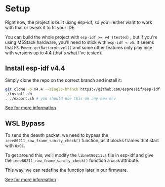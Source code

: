 # Setup
Right now, the project is built using esp-idf, so you'll either want to work with that or tweak it to fit your IDE.

You can build the whole project with `esp-idf >= v4 (tested)` , but if you're using M5Stack hardware, you'll need to stick with `esp-idf < v5`. It seems that `M5.Power.getBatteryLevel()` and some other features only play nice with versions up to 4.4 (that's what I've tested).

## Install esp-idf v4.4

Simply clone the repo on the correct branch and install it:

```sh
git clone -b v4.4 --single-branch https://github.com/espressif/esp-idf
./install.sh
. ./export.sh # you should use this on any new env
```
[See for more information](https://docs.espressif.com/projects/esp-idf/en/stable/esp32/get-started/index.html)

## WSL Bypass

To send the deauth packet, we need to bypass the `ieee80211_raw_frame_sanity_check()` function, as it blocks frames that start with `0x0C`.

To get around this, we’ll modify the `libnet80211.a` file in esp-idf and give the `ieee80211_raw_frame_sanity_check()` function a `weak` attribute. 

This way, we can redefine the function later in our firmware.

[See for more information](https://github.com/Retr0Kr0dy/esp-idf_wsl_bypass)

